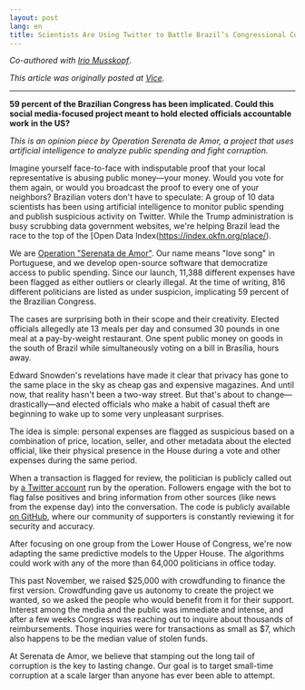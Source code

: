 ```yaml
---
layout: post
lang: en
title: Scientists Are Using Twitter to Battle Brazil’s Congressional Corruption
---
```


_Co-authored with [Irio Musskopf](https://iriomk.com/)_.

_This article was originally posted at [Vice](https://www.vice.com/en_us/article/d3zxnz/scientists-are-using-twitter-to-battle-brazils-congressional-corruption)._

---

**59 percent of the Brazilian Congress has been implicated. Could this social media-focused project meant to hold elected officials accountable work in the US?**

_This is an opinion piece by Operation Serenata de Amor, a project that uses artificial intelligence to analyze public spending and fight corruption._

Imagine yourself face-to-face with indisputable proof that your local representative is abusing public money—your money. Would you vote for them again, or would you broadcast the proof to every one of your neighbors? Brazilian voters don't have to speculate: A group of 10 data scientists has been using artificial intelligence to monitor public spending and publish suspicious activity on Twitter. While the Trump administration is busy scrubbing data government websites, we're helping Brazil lead the race to the top of the [Open Data Index(https://index.okfn.org/place/).

We are [Operation "Serenata de Amor"](https://serenata.ai). Our name means "love song" in Portuguese, and we develop open-source software that democratize access to public spending. Since our launch, 11,388 different expenses have been flagged as either outliers or clearly illegal. At the time of writing, 816 different politicians are listed as under suspicion, implicating 59 percent of the Brazilian Congress.

 The cases are surprising both in their scope and their creativity. Elected officials allegedly ate 13 meals per day and consumed 30 pounds in one meal at a pay-by-weight restaurant. One spent public money on goods in the south of Brazil while simultaneously voting on a bill in Brasília, hours away.

Edward Snowden's revelations have made it clear that privacy has gone to the same place in the sky as cheap gas and expensive magazines. And until now, that reality hasn't been a two-way street. But that's about to change—drastically—and elected officials who make a habit of casual theft are beginning to wake up to some very unpleasant surprises.

The idea is simple: personal expenses are flagged as suspicious based on a combination of price, location, seller, and other metadata about the elected official, like their physical presence in the House during a vote and other expenses during the same period.

 When a transaction is flagged for review, the politician is publicly called out by [a Twitter account](https://twitter.com/RosieDaSerenata) run by the operation. Followers engage with the bot to flag false positives and bring information from other sources (like news from the expense day) into the conversation. The code is publicly available [on GitHub](https://github.com/datasciencebr/serenata-de-amor), where our community of supporters is constantly reviewing it for security and accuracy.

After focusing on one group from the Lower House of Congress, we're now adapting the same predictive models to the Upper House. The algorithms could work with any of the more than 64,000 politicians in office today.

This past November, we raised $25,000 with crowdfunding to finance the first version. Crowdfunding gave us autonomy to create the project we wanted, so we asked the people who would benefit from it for their support. Interest among the media and the public was immediate and intense, and after a few weeks Congress was reaching out to inquire about thousands of reimbursements. Those inquiries were for transactions as small as $7, which also happens to be the median value of stolen funds.

At Serenata de Amor, we believe that stamping out the long tail of corruption is the key to lasting change. Our goal is to target small-time corruption at a scale larger than anyone has ever been able to attempt.
